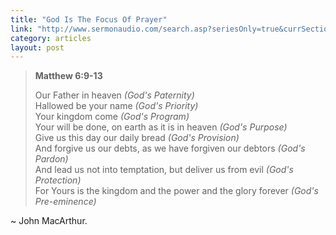 ```yaml
---
title: "God Is The Focus Of Prayer"
link: "http://www.sermonaudio.com/search.asp?seriesOnly=true&currSection=sermonstopic&sourceid=johnmacarthur&keyword=The+Disciples%27+Prayer&keyworddesc=The+Disciples%27+Prayer"
category: articles
layout: post
---
```


> **Matthew 6:9-13**  
>
> Our Father in heaven _(God's Paternity)_  
> Hallowed be your name _(God's Priority)_  
> Your kingdom come _(God's Program)_  
> Your will be done, on earth as it is in heaven _(God's Purpose)_  
> Give us this day our daily bread _(God's Provision)_  
> And forgive us our debts, as we have forgiven our debtors _(God's Pardon)_  
> And lead us not into temptation, but deliver us from evil _(God's Protection)_  
> For Yours is the kingdom and the power and the glory forever _(God's Pre-eminence)_  

~ John MacArthur.

